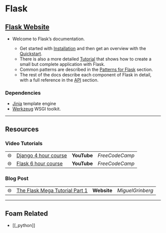 # Flask

## [Flask Website](https://flask.palletsprojects.com/)

- Welcome to Flask’s documentation.

  - Get started with [Installation](https://flask.palletsprojects.com/en/2.0.x/installation/) and then get an overview with the [Quickstart](https://flask.palletsprojects.com/en/2.0.x/quickstart/).
  - There is also a more detailed [Tutorial](https://flask.palletsprojects.com/en/2.0.x/tutorial/) that shows how to create a small but complete application with Flask.
  - Common patterns are described in the [Patterns for Flask](https://flask.palletsprojects.com/en/2.0.x/patterns/) section.
  - The rest of the docs describe each component of Flask in detail, with a full reference in the [API](https://flask.palletsprojects.com/en/2.0.x/api/) section.

### Dependencies

- [Jinja](https://www.palletsprojects.com/p/jinja/) template engine
- [Werkzeug](https://www.palletsprojects.com/p/werkzeug/) WSGI toolkit.

---

## **Resources**

### Video Tutorials

|     |                                                      |             |                |
| --- | ---------------------------------------------------- | ----------- | -------------- |
| 🌐  | [Django 4 hour course](https://youtu.be/F5mRW0jo-U4) | **YouTube** | _FreeCodeCamp_ |
| 🌐  | [Flask 6 hour course](https://youtu.be/Qr4QMBUPxWo)  | **YouTube** | _FreeCodeCamp_ |

### Blog Post

|     |                                                                                                                   |             |                  |
| --- | ----------------------------------------------------------------------------------------------------------------- | ----------- | ---------------- |
| 🌐  | [The Flask Mega Tutorial Part 1](https://blog.miguelgrinberg.com/post/the-flask-mega-tutorial-part-i-hello-world) | **Website** | _MiguelGrinberg_ |

---

## Foam Related

- [[_python]]
